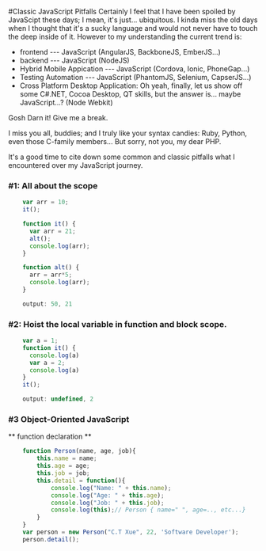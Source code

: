 #Classic JavaScript Pitfalls
Certainly I feel that I have been spoiled by JavaScipt these days; I mean, it's just... ubiquitous. I kinda miss the old days when I thought that it's a sucky language and would not never have to touch the deep inside of it. However to my understanding the current trend is:
- frontend --- JavaScript (AngularJS, BackboneJS, EmberJS...)
- backend --- JavaScript (NodeJS)
- Hybrid Mobile Appication --- JavaScript (Cordova, Ionic, PhoneGap...)
- Testing Automation --- JavaScript (PhantomJS, Selenium, CapserJS...)
- Cross Platform Desktop Application: Oh yeah, finally, let us show off some C#.NET, Cocoa Desktop, QT skills, but the answer is... maybe JavaScript...? (Node Webkit)

Gosh Darn it! Give me a break.

I miss you all, buddies; and I truly like your syntax candies: Ruby, Python, even those C-family members... But sorry, not you, my dear PHP.

It's a good time to cite down some common and classic pitfalls what I encountered over my JavaScript journey.

### #1: All about the scope
```javascript
    var arr = 10;
    it();

    function it() {
      var arr = 21;
      alt();
      console.log(arr);
    }

    function alt() {
      arr = arr*5;
      console.log(arr);
    }

    output: 50, 21
```

### #2: Hoist the local variable in function and block scope.
```javascript
    var a = 1;
    function it() {
      console.log(a)
      var a = 2;
      console.log(a)
    }
    it();

    output: undefined, 2

```

### #3 Object-Oriented JavaScript

** function declaration **
```javascript
    function Person(name, age, job){
        this.name = name;
        this.age = age;
        this.job = job;
        this.detail = function(){
            console.log("Name: " + this.name);
            console.log("Age: " + this.age);
            console.log("Job: " + this.job);
            console.log(this);// Person { name=" ", age=.., etc...}
        }
    }
    var person = new Person("C.T Xue", 22, 'Software Developer');
    person.detail();

```
